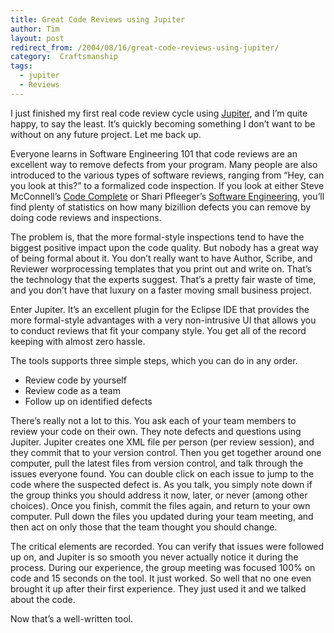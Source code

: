```yaml
---
title: Great Code Reviews using Jupiter
author: Tim
layout: post
redirect_from: /2004/08/16/great-code-reviews-using-jupiter/
category:  Craftsmanship
tags:
  - jupiter
  - Reviews
---
```

I just finished my first real code review cycle using [Jupiter][1], and I&#8217;m quite happy, to say the least. It&#8217;s quickly becoming something I don&#8217;t want to be without on any future project. Let me back up.

Everyone learns in Software Engineering 101 that code reviews are an excellent way to remove defects from your program. Many people are also introduced to the various types of software reviews, ranging from &#8220;Hey, can you look at this?&#8221; to a formalized code inspection. If you look at either Steve McConnell&#8217;s [Code Complete][2] or Shari Pfleeger&#8217;s [Software Engineering][3], you&#8217;ll find plenty of statistics on how many bizillion defects you can remove by doing code reviews and inspections.

The problem is, that the more formal-style inspections tend to have the biggest positive impact upon the code quality. But nobody has a great way of being formal about it. You don&#8217;t really want to have Author, Scribe, and Reviewer worprocessing templates that you print out and write on. That&#8217;s the technology that the experts suggest. That&#8217;s a pretty fair waste of time, and you don&#8217;t have that luxury on a faster moving small business project.

Enter Jupiter. It&#8217;s an excellent plugin for the Eclipse IDE that provides the more formal-style advantages with a very non-intrusive UI that allows you to conduct reviews that fit your company style. You get all of the record keeping with almost zero hassle.

The tools supports three simple steps, which you can do in any order.

  * Review code by yourself
  * Review code as a team
  * Follow up on identified defects

There&#8217;s really not a lot to this. You ask each of your team members to review your code on their own. They note defects and questions using Jupiter. Jupiter creates one XML file per person (per review session), and they commit that to your version control. Then you get together around one computer, pull the latest files from version control, and talk through the issues everyone found. You can double click on each issue to jump to the code where the suspected defect is. As you talk, you simply note down if the group thinks you should address it now, later, or never (among other choices). Once you finish, commit the files again, and return to your own computer. Pull down the files you updated during your team meeting, and then act on only those that the team thought you should change.

The critical elements are recorded. You can verify that issues were followed up on, and Jupiter is so smooth you never actually notice it during the process. During our experience, the group meeting was focused 100% on code and 15 seconds on the tool. It just worked. So well that no one even brought it up after their first experience. They just used it and we talked about the code.

Now that&#8217;s a well-written tool.

 [1]: http://csdl.ics.hawaii.edu/Tools/Jupiter/
 [2]: http://amazon.com/o/ASIN/0735619670/ref=ase_timshadelcom-20/
 [3]: http://amazon.com/o/ASIN/0130290491/ref=ase_timshadelcom-20/
